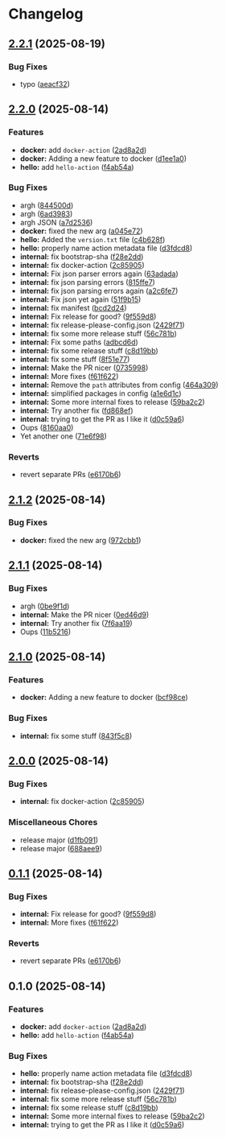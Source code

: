 # Changelog

## [2.2.1](https://github.com/cVladu/try-release-please/compare/v2.2.0...v2.2.1) (2025-08-19)


### Bug Fixes

* typo ([aeacf32](https://github.com/cVladu/try-release-please/commit/aeacf32a9358c856546612468f1994598226347d))

## [2.2.0](https://github.com/cVladu/try-release-please/compare/v2.1.2...v2.2.0) (2025-08-14)


### Features

* **docker:** add `docker-action` ([2ad8a2d](https://github.com/cVladu/try-release-please/commit/2ad8a2d268523a8f5fe1e6cc84ca50e31ed50b84))
* **docker:** Adding a new feature to docker ([d1ee1a0](https://github.com/cVladu/try-release-please/commit/d1ee1a077184219daa13a3a7f553cc1edf48ce47))
* **hello:** add `hello-action` ([f4ab54a](https://github.com/cVladu/try-release-please/commit/f4ab54afedd358131fcc6babafb1948fff016d95))


### Bug Fixes

* argh ([844500d](https://github.com/cVladu/try-release-please/commit/844500deb4b317bb72634e5ba9cdeeb4ebef5cd8))
* argh ([6ad3983](https://github.com/cVladu/try-release-please/commit/6ad3983de71e55292c97bc21ba13bc89e9698b23))
* argh JSON ([a7d2536](https://github.com/cVladu/try-release-please/commit/a7d2536687c072992adec6dee3bd18dad0ab67e2))
* **docker:** fixed the new arg ([a045e72](https://github.com/cVladu/try-release-please/commit/a045e7272db50fe5f395df0d28535ee5bd87ca31))
* **hello:** Added the `version.txt` file ([c4b628f](https://github.com/cVladu/try-release-please/commit/c4b628f4c0f03506e7aa5f73dbf9237752d143b6))
* **hello:** properly name action metadata file ([d3fdcd8](https://github.com/cVladu/try-release-please/commit/d3fdcd87f8313357ac69fb87d4ada96e9e110726))
* **internal:** fix bootstrap-sha ([f28e2dd](https://github.com/cVladu/try-release-please/commit/f28e2dde15c34d7dcde23150ec4959cadbfe4447))
* **internal:** fix docker-action ([2c85905](https://github.com/cVladu/try-release-please/commit/2c85905a5fe0ae1665376159b252f29a5e73ac75))
* **internal:** Fix json parser errors again ([63adada](https://github.com/cVladu/try-release-please/commit/63adadaf4fee86c83f0778da8093aed4ba8a18f9))
* **internal:** fix json parsing errors ([815ffe7](https://github.com/cVladu/try-release-please/commit/815ffe701246ea85c3dd37204f1920fa72f16d2a))
* **internal:** fix json parsing errors again ([a2c6fe7](https://github.com/cVladu/try-release-please/commit/a2c6fe71b3c4fc44393898baba38c8e568b6f81c))
* **internal:** Fix json yet again ([51f9b15](https://github.com/cVladu/try-release-please/commit/51f9b157938512d88c68d5bbbd74018d588b99ea))
* **internal:** fix manifest ([bcd2d24](https://github.com/cVladu/try-release-please/commit/bcd2d2443aab1d3dc489bae68285fd3fa7026dc0))
* **internal:** Fix release for good? ([9f559d8](https://github.com/cVladu/try-release-please/commit/9f559d8e10ae7d7d2323260cd378cad570becb15))
* **internal:** fix release-please-config.json ([2429f71](https://github.com/cVladu/try-release-please/commit/2429f71b12292f9a00375f466c5c5c7d8b340c93))
* **internal:** fix some more release stuff ([56c781b](https://github.com/cVladu/try-release-please/commit/56c781bddc717479440d7e6477ee674f956b7313))
* **internal:** Fix some paths ([adbcd6d](https://github.com/cVladu/try-release-please/commit/adbcd6dfe4fd9ba8a157745bea0f583b0b400828))
* **internal:** fix some release stuff ([c8d19bb](https://github.com/cVladu/try-release-please/commit/c8d19bb3e48ccc3cc7669ea8f44e3bb5a7d4ec98))
* **internal:** fix some stuff ([8f51e77](https://github.com/cVladu/try-release-please/commit/8f51e7796641830b9ad63f05ead1eb8736ab331c))
* **internal:** Make the PR nicer ([0735998](https://github.com/cVladu/try-release-please/commit/07359986f8af1ce4b5868b272e84391c23f6fa85))
* **internal:** More fixes ([f61f622](https://github.com/cVladu/try-release-please/commit/f61f622a00a83b2e49d1ce6c6fcf56c3d975ca27))
* **internal:** Remove the `path` attributes from config ([464a309](https://github.com/cVladu/try-release-please/commit/464a30969f2d449594ab6522996a81ac4c8c75f6))
* **internal:** simplified packages in config ([a1e6d1c](https://github.com/cVladu/try-release-please/commit/a1e6d1c25721114a41b7ec941f2a68e044afaf88))
* **internal:** Some more internal fixes to release ([59ba2c2](https://github.com/cVladu/try-release-please/commit/59ba2c2ca8b29918756a88e5586449e13c3cef50))
* **internal:** Try another fix ([fd868ef](https://github.com/cVladu/try-release-please/commit/fd868ef70b6d9b9361fcf1cbd0fc15396e289274))
* **internal:** trying to get the PR as I like it ([d0c59a6](https://github.com/cVladu/try-release-please/commit/d0c59a67be8c6f22da58a149454375f7892bbf63))
* Oups ([8160aa0](https://github.com/cVladu/try-release-please/commit/8160aa00a2d7413d42be346b84f692ab474e3fad))
* Yet another one ([71e6f98](https://github.com/cVladu/try-release-please/commit/71e6f982003509065c0f1499cf8ee6e59b64cbaa))


### Reverts

* revert separate PRs ([e6170b6](https://github.com/cVladu/try-release-please/commit/e6170b6d9ceb2fcd343368f235bda042d3a46055))

## [2.1.2](https://github.com/cVladu/try-release-please/compare/v2.1.1...v2.1.2) (2025-08-14)


### Bug Fixes

* **docker:** fixed the new arg ([972cbb1](https://github.com/cVladu/try-release-please/commit/972cbb1291c9c02215b4a7a043f268487f9b6baa))

## [2.1.1](https://github.com/cVladu/try-release-please/compare/v2.1.0...v2.1.1) (2025-08-14)


### Bug Fixes

* argh ([0be9f1d](https://github.com/cVladu/try-release-please/commit/0be9f1d2c0f7da533f9ae4c02264e88620c4146b))
* **internal:** Make the PR nicer ([0ed46d9](https://github.com/cVladu/try-release-please/commit/0ed46d958ffdb45d2eb3a9f076e3ba16b1291234))
* **internal:** Try another fix ([7f6aa19](https://github.com/cVladu/try-release-please/commit/7f6aa19923fa6e7ac031cf66c30dd262f2681fcd))
* Oups ([11b5216](https://github.com/cVladu/try-release-please/commit/11b5216fda5c13beca1bc04bf6ac146bea016a15))

## [2.1.0](https://github.com/cVladu/try-release-please/compare/v2.0.0...v2.1.0) (2025-08-14)


### Features

* **docker:** Adding a new feature to docker ([bcf98ce](https://github.com/cVladu/try-release-please/commit/bcf98ceef66b959aa2f477fdb8a4fb0df4698fdc))


### Bug Fixes

* **internal:** fix some stuff ([843f5c8](https://github.com/cVladu/try-release-please/commit/843f5c8810775372a6c8cc02d54135cf5c3fb7ac))

## [2.0.0](https://github.com/cVladu/try-release-please/compare/v0.1.1...v2.0.0) (2025-08-14)


### Bug Fixes

* **internal:** fix docker-action ([2c85905](https://github.com/cVladu/try-release-please/commit/2c85905a5fe0ae1665376159b252f29a5e73ac75))


### Miscellaneous Chores

* release major ([d1fb091](https://github.com/cVladu/try-release-please/commit/d1fb0911962dda91782337b6ef3c9551a1a01239))
* release major ([688aee9](https://github.com/cVladu/try-release-please/commit/688aee9250e163cf6d3b3167e1fa93053ba418ec))

## [0.1.1](https://github.com/cVladu/try-release-please/compare/v0.1.0...v0.1.1) (2025-08-14)


### Bug Fixes

* **internal:** Fix release for good? ([9f559d8](https://github.com/cVladu/try-release-please/commit/9f559d8e10ae7d7d2323260cd378cad570becb15))
* **internal:** More fixes ([f61f622](https://github.com/cVladu/try-release-please/commit/f61f622a00a83b2e49d1ce6c6fcf56c3d975ca27))


### Reverts

* revert separate PRs ([e6170b6](https://github.com/cVladu/try-release-please/commit/e6170b6d9ceb2fcd343368f235bda042d3a46055))

## 0.1.0 (2025-08-14)


### Features

* **docker:** add `docker-action` ([2ad8a2d](https://github.com/cVladu/try-release-please/commit/2ad8a2d268523a8f5fe1e6cc84ca50e31ed50b84))
* **hello:** add `hello-action` ([f4ab54a](https://github.com/cVladu/try-release-please/commit/f4ab54afedd358131fcc6babafb1948fff016d95))


### Bug Fixes

* **hello:** properly name action metadata file ([d3fdcd8](https://github.com/cVladu/try-release-please/commit/d3fdcd87f8313357ac69fb87d4ada96e9e110726))
* **internal:** fix bootstrap-sha ([f28e2dd](https://github.com/cVladu/try-release-please/commit/f28e2dde15c34d7dcde23150ec4959cadbfe4447))
* **internal:** fix release-please-config.json ([2429f71](https://github.com/cVladu/try-release-please/commit/2429f71b12292f9a00375f466c5c5c7d8b340c93))
* **internal:** fix some more release stuff ([56c781b](https://github.com/cVladu/try-release-please/commit/56c781bddc717479440d7e6477ee674f956b7313))
* **internal:** fix some release stuff ([c8d19bb](https://github.com/cVladu/try-release-please/commit/c8d19bb3e48ccc3cc7669ea8f44e3bb5a7d4ec98))
* **internal:** Some more internal fixes to release ([59ba2c2](https://github.com/cVladu/try-release-please/commit/59ba2c2ca8b29918756a88e5586449e13c3cef50))
* **internal:** trying to get the PR as I like it ([d0c59a6](https://github.com/cVladu/try-release-please/commit/d0c59a67be8c6f22da58a149454375f7892bbf63))
